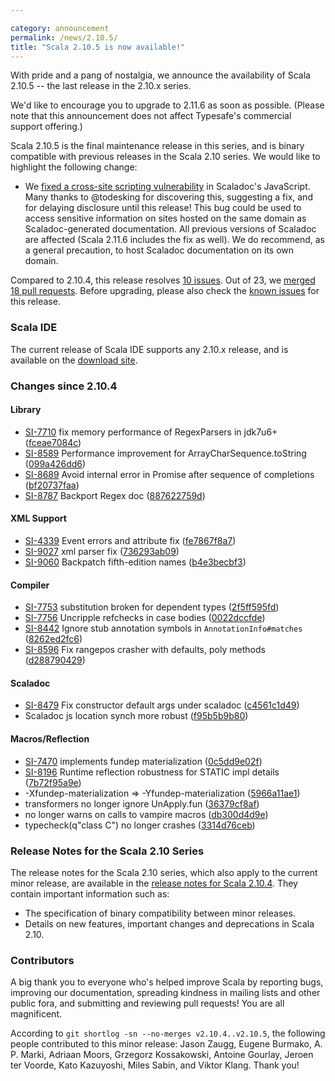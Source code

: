 ```yaml
---

category: announcement
permalink: /news/2.10.5/
title: "Scala 2.10.5 is now available!"
---
```

With pride and a pang of nostalgia, we announce the availability of Scala 2.10.5 -- the last release in the 2.10.x series.

We'd like to encourage you to upgrade to 2.11.6 as soon as possible. (Please note that this announcement does not affect Typesafe's commercial support offering.)

Scala 2.10.5 is the final maintenance release in this series, and is binary compatible with previous releases in the Scala 2.10 series. We would like to highlight the following change:

 - We [fixed a cross-site scripting vulnerability](https://github.com/scala/scala/pull/4351) in Scaladoc's JavaScript. Many thanks to @todesking for discovering this, suggesting a fix, and for delaying disclosure until this release! This bug could be used to access sensitive information on sites hosted on the same domain as Scaladoc-generated documentation. All previous versions of Scaladoc are affected (Scala 2.11.6 includes the fix as well). We do recommend, as a general precaution, to host Scaladoc documentation on its own domain.

Compared to 2.10.4, this release resolves [10 issues](https://issues.scala-lang.org/issues/?jql=project%20%3D%20SI%20AND%20resolution%20%3D%20Fixed%20AND%20fixVersion%20in%20%28%22Scala%202.10.5%22%29%20ORDER%20BY%20component%20ASC%2C%20priority%20DESC). Out of 23, we [merged 18 pull requests](https://github.com/scala/scala/pulls?q=is%3Apr+is%3Amerged+milestone%3A2.10.5). Before upgrading, please also check the [known issues](https://issues.scala-lang.org/issues/?jql=project%20%3D%20SI%20AND%20status%3Dopen%20AND%20affectedVersion%20%3D%20%22Scala%202.10.5%22%20and%20fixVersion%20%3E%3D%20%22Scala%202.10.5%22%20ORDER%20BY%20component%20ASC%2C%20priority%20DESC) for this release.

### Scala IDE
The current release of Scala IDE supports any 2.10.x release, and is available on the [download site](http://scala-ide.org/download/sdk.html).

### Changes since 2.10.4

#### Library
 - [SI-7710](https://issues.scala-lang.org/browse/SI-7710) fix memory performance of RegexParsers in jdk7u6+  ([fceae7084c](https://github.com/scala/scala/commit/fceae7084c))
 - [SI-8589](https://issues.scala-lang.org/browse/SI-8589) Performance improvement for ArrayCharSequence.toString  ([099a426dd6](https://github.com/scala/scala/commit/099a426dd6))
 - [SI-8689](https://issues.scala-lang.org/browse/SI-8689) Avoid internal error in Promise after sequence of completions  ([bf20737faa](https://github.com/scala/scala/commit/bf20737faa))
 - [SI-8787](https://issues.scala-lang.org/browse/SI-8787) Backport Regex doc  ([887622759d](https://github.com/scala/scala/commit/887622759d))

#### XML Support
 - [SI-4339](https://issues.scala-lang.org/browse/SI-4339) Event errors and attribute fix ([fe7867f8a7](https://github.com/scala/scala/commit/fe7867f8a7))
 - [SI-9027](https://issues.scala-lang.org/browse/SI-9027) xml parser fix ([736293ab09](https://github.com/scala/scala/commit/736293ab09))
 - [SI-9060](https://issues.scala-lang.org/browse/SI-9060) Backpatch fifth-edition names ([b4e3becbf3](https://github.com/scala/scala/commit/b4e3becbf3))

#### Compiler
 - [SI-7753](https://issues.scala-lang.org/browse/SI-7753) substitution broken for dependent types ([2f5ff595fd](https://github.com/scala/scala/commit/2f5ff595fd))
 - [SI-7756](https://issues.scala-lang.org/browse/SI-7756) Uncripple refchecks in case bodies ([0022dccfde](https://github.com/scala/scala/commit/0022dccfde))
 - [SI-8442](https://issues.scala-lang.org/browse/SI-8442) Ignore stub annotation symbols in `AnnotationInfo#matches` ([8262ed2fc6](https://github.com/scala/scala/commit/8262ed2fc6))
 - [SI-8596](https://issues.scala-lang.org/browse/SI-8596) Fix rangepos crasher with defaults, poly methods ([d288790429](https://github.com/scala/scala/commit/d288790429))

#### Scaladoc
 - [SI-8479](https://issues.scala-lang.org/browse/SI-8479) Fix constructor default args under scaladoc ([c4561c1d49](https://github.com/scala/scala/commit/c4561c1d49))
 - Scaladoc js location synch more robust ([f95b5b9b80](https://github.com/scala/scala/commit/f95b5b9b80))

#### Macros/Reflection
 - [SI-7470](https://issues.scala-lang.org/browse/SI-7470) implements fundep materialization ([0c5dd9e02f](https://github.com/scala/scala/commit/0c5dd9e02f))
 - [SI-8196](https://issues.scala-lang.org/browse/SI-8196) Runtime reflection robustness for STATIC impl details ([7b72f95a9e](https://github.com/scala/scala/commit/7b72f95a9e))
 - -Xfundep-materialization => -Yfundep-materialization ([5966a11ae1](https://github.com/scala/scala/commit/5966a11ae1))
 - transformers no longer ignore UnApply.fun ([36379cf8af](https://github.com/scala/scala/commit/36379cf8af))
 - no longer warns on calls to vampire macros ([db300d4d9e](https://github.com/scala/scala/commit/db300d4d9e))
 - typecheck(q"class C") no longer crashes ([3314d76ceb](https://github.com/scala/scala/commit/3314d76ceb))

### Release Notes for the Scala 2.10 Series

The release notes for the Scala 2.10 series, which also apply to the current minor release, are available in the [release notes for Scala 2.10.4](https://scala-lang.org/news/2.10.4). They contain important information such as:

* The specification of binary compatibility between minor releases.
* Details on new features, important changes and deprecations in Scala 2.10.

### Contributors

A big thank you to everyone who's helped improve Scala by reporting bugs, improving our documentation, spreading kindness in mailing lists and other public fora, and submitting and reviewing pull requests! You are all magnificent.

According to `git shortlog -sn --no-merges v2.10.4..v2.10.5`, the following people contributed to this minor release:
Jason Zaugg, Eugene Burmako, A. P. Marki, Adriaan Moors, Grzegorz Kossakowski, Antoine Gourlay, Jeroen ter Voorde, Kato Kazuyoshi, Miles Sabin, and Viktor Klang. Thank you!
